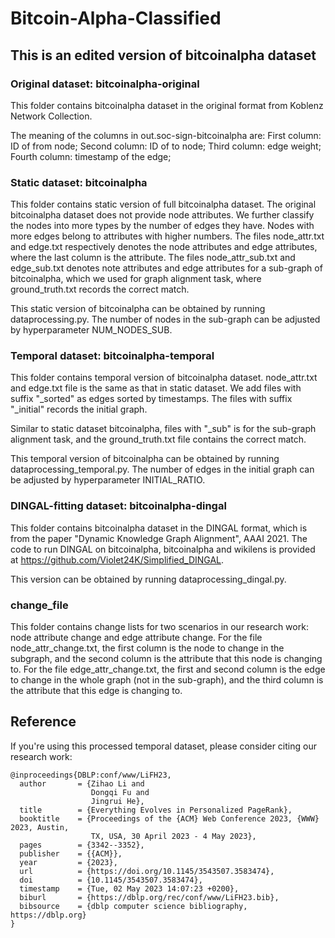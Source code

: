 # Bitcoin-Alpha-Classified
## This is an edited version of bitcoinalpha dataset
### Original dataset: bitcoinalpha-original
This folder contains bitcoinalpha dataset in the original format from Koblenz Network Collection. 

The meaning of the columns in out.soc-sign-bitcoinalpha are: 
    First column: ID of from node;
    Second column: ID of to node;
    Third column: edge weight;
    Fourth column: timestamp of the edge;



### Static dataset: bitcoinalpha
This folder contains static version of full bitcoinalpha dataset. The original bitcoinalpha dataset does not provide node attributes. We further classify the nodes into more types by the number of edges they have. Nodes with more edges belong to attributes with higher numbers. The files node_attr.txt and edge.txt respectively denotes the node attributes and edge attributes, where the last column is the attribute. The files node_attr_sub.txt and edge_sub.txt denotes note attributes and edge attributes for a sub-graph of bitcoinalpha, which we used for graph alignment task, where ground_truth.txt records the correct match.

This static version of bitcoinalpha can be obtained by running dataprocessing.py. The number of nodes in the sub-graph can be adjusted by hyperparameter NUM_NODES_SUB.



### Temporal dataset: bitcoinalpha-temporal
This folder contains temporal version of bitcoinalpha dataset. node_attr.txt and edge.txt file is the same as that in static dataset. We add files with suffix "_sorted" as edges sorted by timestamps. The files with suffix "_initial" records the initial graph.

Similar to static dataset bitcoinalpha, files with "_sub" is for the sub-graph alignment task, and the ground_truth.txt file contains the correct match.

This temporal version of bitcoinalpha can be obtained by running dataprocessing_temporal.py. The number of edges in the initial graph can be adjusted by hyperparameter INITIAL_RATIO.



### DINGAL-fitting dataset: bitcoinalpha-dingal
This folder contains bitcoinalpha dataset in the DINGAL format, which is from the paper "Dynamic Knowledge Graph Alignment", AAAI 2021. The code to run DINGAL on bitcoinalpha, bitcoinalpha and wikilens is provided at https://github.com/Violet24K/Simplified_DINGAL.

This version can be obtained by running dataprocessing_dingal.py.



### change_file
This folder contains change lists for two scenarios in our research work: node attribute change and edge attribute change. For the file node_attr_change.txt, the first column is the node to change in the subgraph, and the second column is the attribute that this node is changing to. For the file edge_attr_change.txt, the first and second column is the edge to change in the whole graph (not in the sub-graph), and the third column is the attribute that this edge is changing to.



## Reference
If you're using this processed temporal dataset, please consider citing our research work:
```
@inproceedings{DBLP:conf/www/LiFH23,
  author       = {Zihao Li and
                  Dongqi Fu and
                  Jingrui He},
  title        = {Everything Evolves in Personalized PageRank},
  booktitle    = {Proceedings of the {ACM} Web Conference 2023, {WWW} 2023, Austin,
                  TX, USA, 30 April 2023 - 4 May 2023},
  pages        = {3342--3352},
  publisher    = {{ACM}},
  year         = {2023},
  url          = {https://doi.org/10.1145/3543507.3583474},
  doi          = {10.1145/3543507.3583474},
  timestamp    = {Tue, 02 May 2023 14:07:23 +0200},
  biburl       = {https://dblp.org/rec/conf/www/LiFH23.bib},
  bibsource    = {dblp computer science bibliography, https://dblp.org}
}
```